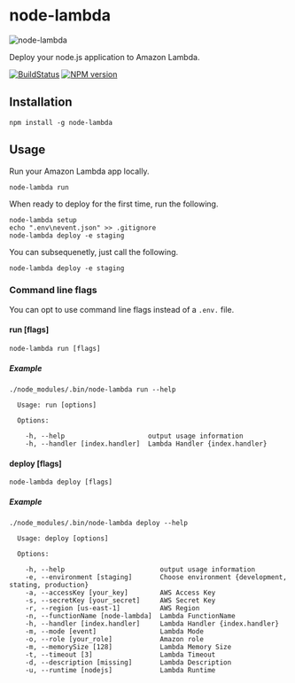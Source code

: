 # node-lambda

![node-lambda](../master/node-lambda.png?raw=true)

Deploy your node.js application to Amazon Lambda.

[![BuildStatus](https://travis-ci.org/RebelMail/node-lambda.png?branch=master)](https://travis-ci.org/motdotla/node-lambda)
[![NPM version](https://badge.fury.io/js/node-lambda.png)](http://badge.fury.io/js/node-lambda)

## Installation

```
npm install -g node-lambda
```

## Usage

Run your Amazon Lambda app locally.

```
node-lambda run
```

When ready to deploy for the first time, run the following.

```
node-lambda setup
echo ".env\nevent.json" >> .gitignore
node-lambda deploy -e staging
```

You can subsequenetly, just call the following.

```
node-lambda deploy -e staging
```

### Command line flags

You can opt to use command line flags instead of a `.env.` file.

#### run [flags]
```
node-lambda run [flags]
```

##### Example

```
./node_modules/.bin/node-lambda run --help

  Usage: run [options]

  Options:

    -h, --help                     output usage information
    -h, --handler [index.handler]  Lambda Handler {index.handler}
```

#### deploy [flags]

```
node-lambda deploy [flags]
```

##### Example

```
./node_modules/.bin/node-lambda deploy --help

  Usage: deploy [options]

  Options:

    -h, --help                        output usage information
    -e, --environment [staging]       Choose environment {development, stating, production}
    -a, --accessKey [your_key]        AWS Access Key
    -s, --secretKey [your_secret]     AWS Secret Key
    -r, --region [us-east-1]          AWS Region
    -n, --functionName [node-lambda]  Lambda FunctionName
    -h, --handler [index.handler]     Lambda Handler {index.handler}
    -m, --mode [event]                Lambda Mode
    -o, --role [your_role]            Amazon role
    -m, --memorySize [128]            Lambda Memory Size
    -t, --timeout [3]                 Lambda Timeout
    -d, --description [missing]       Lambda Description
    -u, --runtime [nodejs]            Lambda Runtime
```
